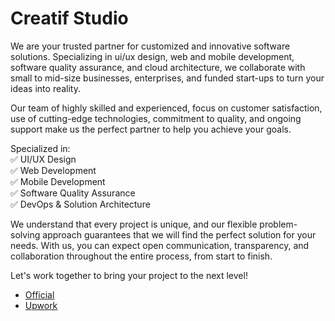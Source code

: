 # Creatif Studio

We are your trusted partner for customized and innovative software solutions. Specializing in ui/ux design, web and mobile development, software quality assurance, and cloud architecture, we collaborate with small to mid-size businesses, enterprises, and funded start-ups to turn your ideas into reality. 

Our team of highly skilled and experienced, focus on customer satisfaction, use of cutting-edge technologies, commitment to quality, and ongoing support make us the perfect partner to help you achieve your goals.

Specialized in:  
✅ UI/UX Design  
✅ Web Development  
✅ Mobile Development  
✅ Software Quality Assurance  
✅ DevOps & Solution Architecture  

We understand that every project is unique, and our flexible problem-solving approach guarantees that we will find the perfect solution for your needs. With us, you can expect open communication, transparency, and collaboration throughout the entire process, from start to finish. 

Let's work together to bring your project to the next level!
- [Official](https://creatif.studio)
- [Upwork](https://upwork.com/agencies/1604003886560763904)
